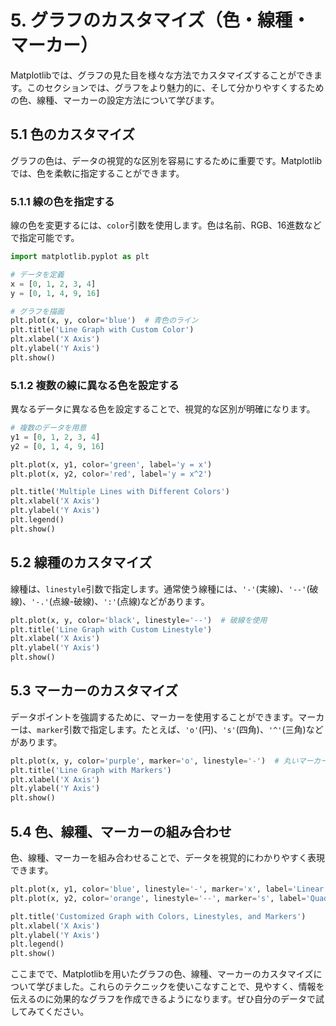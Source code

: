 # 5. グラフのカスタマイズ（色・線種・マーカー）

Matplotlibでは、グラフの見た目を様々な方法でカスタマイズすることができます。このセクションでは、グラフをより魅力的に、そして分かりやすくするための色、線種、マーカーの設定方法について学びます。

## 5.1 色のカスタマイズ

グラフの色は、データの視覚的な区別を容易にするために重要です。Matplotlibでは、色を柔軟に指定することができます。

### 5.1.1 線の色を指定する

線の色を変更するには、`color`引数を使用します。色は名前、RGB、16進数などで指定可能です。

```python
import matplotlib.pyplot as plt

# データを定義
x = [0, 1, 2, 3, 4]
y = [0, 1, 4, 9, 16]

# グラフを描画
plt.plot(x, y, color='blue')  # 青色のライン
plt.title('Line Graph with Custom Color')
plt.xlabel('X Axis')
plt.ylabel('Y Axis')
plt.show()
```

### 5.1.2 複数の線に異なる色を設定する

異なるデータに異なる色を設定することで、視覚的な区別が明確になります。

```python
# 複数のデータを用意
y1 = [0, 1, 2, 3, 4]
y2 = [0, 1, 4, 9, 16]

plt.plot(x, y1, color='green', label='y = x')
plt.plot(x, y2, color='red', label='y = x^2')

plt.title('Multiple Lines with Different Colors')
plt.xlabel('X Axis')
plt.ylabel('Y Axis')
plt.legend()
plt.show()
```

## 5.2 線種のカスタマイズ

線種は、`linestyle`引数で指定します。通常使う線種には、`'-'`(実線)、`'--'`(破線)、`'-.'`(点線-破線)、`':'`(点線)などがあります。

```python
plt.plot(x, y, color='black', linestyle='--')  # 破線を使用
plt.title('Line Graph with Custom Linestyle')
plt.xlabel('X Axis')
plt.ylabel('Y Axis')
plt.show()
```

## 5.3 マーカーのカスタマイズ

データポイントを強調するために、マーカーを使用することができます。マーカーは、`marker`引数で指定します。たとえば、`'o'`(円)、`'s'`(四角)、`'^'`(三角)などがあります。

```python
plt.plot(x, y, color='purple', marker='o', linestyle='-')  # 丸いマーカーを使用
plt.title('Line Graph with Markers')
plt.xlabel('X Axis')
plt.ylabel('Y Axis')
plt.show()
```

## 5.4 色、線種、マーカーの組み合わせ

色、線種、マーカーを組み合わせることで、データを視覚的にわかりやすく表現できます。

```python
plt.plot(x, y1, color='blue', linestyle='-', marker='x', label='Linear')
plt.plot(x, y2, color='orange', linestyle='--', marker='s', label='Quadratic')

plt.title('Customized Graph with Colors, Linestyles, and Markers')
plt.xlabel('X Axis')
plt.ylabel('Y Axis')
plt.legend()
plt.show()
```

ここまでで、Matplotlibを用いたグラフの色、線種、マーカーのカスタマイズについて学びました。これらのテクニックを使いこなすことで、見やすく、情報を伝えるのに効果的なグラフを作成できるようになります。ぜひ自分のデータで試してみてください。